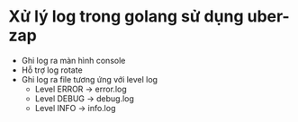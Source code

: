 # Xử lý log trong golang sử dụng uber-zap
- Ghi log ra màn hình console
- Hỗ trợ log rotate
- Ghi log ra file tương ứng với level log
  - Level ERROR -> error.log
  - Level DEBUG -> debug.log
  - Level INFO -> info.log
